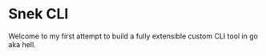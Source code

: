 # Snek CLI

Welcome to my first attempt to build a fully extensible custom CLI tool in go aka hell.
